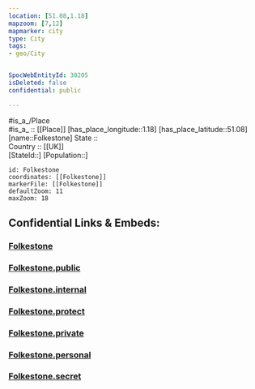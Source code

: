 ```yaml
---
location: [51.08,1.18] 
mapzoom: [7,12] 
mapmarker: city 
type: City
tags:
- geo/City


SpocWebEntityId: 30205
isDeleted: false
confidential: public

---
```

#is_a_/Place  
#is_a_ :: [[Place]] 
[has_place_longitude::1.18] 
[has_place_latitude::51.08] 
[name::Folkestone] 
State ::  
Country :: [[UK]]  
[StateId::] 
[Population::] 



```leaflet
id: Folkestone
coordinates: [[Folkestone]] 
markerFile: [[Folkestone]] 
defaultZoom: 11 
maxZoom: 18
```


## Confidential Links & Embeds: 

### [Folkestone](/_Standards/Earth/Continent/Europe/Europe~North/UK/England/Regions~England/South_East_England/Kent/cities~Kent/Shepway/cities~Shepway/Folkestone.md) 

### [Folkestone.public](/_public/Earth/Continent/Europe/Europe~North/UK/England/Regions~England/South_East_England/Kent/cities~Kent/Shepway/cities~Shepway/Folkestone.public.md) 

### [Folkestone.internal](/_internal/Earth/Continent/Europe/Europe~North/UK/England/Regions~England/South_East_England/Kent/cities~Kent/Shepway/cities~Shepway/Folkestone.internal.md) 

### [Folkestone.protect](/_protect/Earth/Continent/Europe/Europe~North/UK/England/Regions~England/South_East_England/Kent/cities~Kent/Shepway/cities~Shepway/Folkestone.protect.md) 

### [Folkestone.private](/_private/Earth/Continent/Europe/Europe~North/UK/England/Regions~England/South_East_England/Kent/cities~Kent/Shepway/cities~Shepway/Folkestone.private.md) 

### [Folkestone.personal](/_personal/Earth/Continent/Europe/Europe~North/UK/England/Regions~England/South_East_England/Kent/cities~Kent/Shepway/cities~Shepway/Folkestone.personal.md) 

### [Folkestone.secret](/_secret/Earth/Continent/Europe/Europe~North/UK/England/Regions~England/South_East_England/Kent/cities~Kent/Shepway/cities~Shepway/Folkestone.secret.md)

